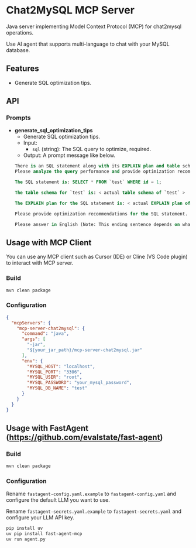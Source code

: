 # Chat2MySQL MCP Server

Java server implementing Model Context Protocol (MCP) for chat2mysql operations.

Use AI agent that supports multi-language to chat with your MySQL database.

## Features

- Generate SQL optimization tips.

## API

### Prompts

- **generate_sql_optimization_tips**
  - Generate SQL optimization tips.
  - Input:
    * `sql` (string): The SQL query to optimize, required.
  - Output: A prompt message like below.
  ```sql
  There is an SQL statement along with its EXPLAIN plan and table schemas.
  Please analyze the query performance and provide optimization recommendations.

  The SQL statement is: SELECT * FROM `test` WHERE id = 1;

  The table schema for `test` is: < actual table schema of `test` >

  The EXPLAIN plan for the SQL statement is: < actual EXPLAIN plan of the query >

  Please provide optimization recommendations for the SQL statement.

  Please answer in English (Note: This ending sentence depends on what language your OS is currently using)
  ```

## Usage with MCP Client

You can use any MCP client such as Cursor (IDE) or Cline (VS Code plugin) to interact with MCP server.

### Build

```bash
mvn clean package
```

### Configuration

```json
{
  "mcpServers": {
    "mcp-server-chat2mysql": {
      "command": "java",
      "args": [
        "-jar",
        "${your_jar_path}/mcp-server-chat2mysql.jar"
      ],
      "env": {
        "MYSQL_HOST": "localhost",
        "MYSQL_PORT": "3306",
        "MYSQL_USER": "root",
        "MYSQL_PASSWORD": "your_mysql_password",
        "MYSQL_DB_NAME": "test"
      }
    }
  }
}
```

## Usage with FastAgent (https://github.com/evalstate/fast-agent)

### Build

```bash
mvn clean package
```

### Configuration

Rename `fastagent-config.yaml.example` to `fastagent-config.yaml` and configure the default LLM you want to use.

Rename `fastagent-secrets.yaml.example` to `fastagent-secrets.yaml` and configure your LLM API key.

```bash
pip install uv
uv pip install fast-agent-mcp
uv run agent.py
```
